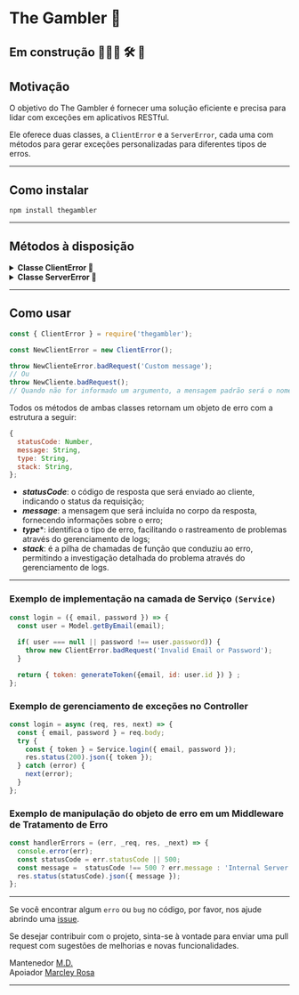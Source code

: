 # The Gambler 🎲
Em construção 👷🏻‍♂️ 🛠️ 🚧 
---
## Motivação

O objetivo do The Gambler é fornecer uma solução eficiente e precisa para lidar com exceções em aplicativos RESTful. 

Ele oferece duas classes, a ``ClientError`` e a ``ServerError``, cada uma com métodos para gerar exceções personalizadas para diferentes tipos de erros.

---
## Como instalar
``npm install thegambler``

----
## Métodos à disposição

<details>
  <summary><strong>Classe ClientError 🐞</strong></summary>

- badRequest
- unauthorized
- forbidden
- notFound
- notAcceptable
- proxyAuthRequired
- requestTimeout
- conflict
- gone
- lengthRequired
- preconditionFailed
- payloadTooLarge
- uriTooLong
- unsupportedMediaType
- rangeNotSatisfiable
- expectationFailed
- iAmATeapot
- misdirectedRequest
- unprocessableEntity
- locked
- failedDependency
- tooEarly
- upgradeRequired
- preconditionRequired
- tooManyRequests
- requestHeaderFieldsTooLarge
- unavailableForLegalReasons
</details>

<details>
  <summary><strong>Classe ServerError 🐞</strong></summary>

- internalServerError
- notImplemented
- badGateway
- serviceUnavailable
- gatewayTimeout
- httpVersionNotSupported
- variantAlsoNegotiates
- insufficientStorage
- loopDetected
- notExtended
- networkAuthenticationRequired
</details>

---
## Como usar

```javascript
const { ClientError } = require('thegambler');

const NewClientError = new ClientError();

throw NewClienteError.badRequest('Custom message');
// Ou
throw NewCliente.badRequest();
// Quando não for informado um argumento, a mensagem padrão será o nome do método, neste caso, 'Bad Request'
```

Todos os métodos de ambas classes retornam um objeto de erro com a estrutura a seguir:

```javascript
{
  statusCode: Number,
  message: String,
  type: String,
  stack: String,
};
```
- ***statusCode***: o código de resposta que será enviado ao cliente, indicando o status da requisição;
- ***message***: a mensagem que será incluída no corpo da resposta, fornecendo informações sobre o erro;
- ***type****: identifica o tipo de erro, facilitando o rastreamento de problemas através do gerenciamento de logs;
- ***stack***: é a pilha de chamadas de função que conduziu ao erro, permitindo a investigação detalhada do problema através do gerenciamento de logs.
---
### Exemplo de implementação na camada de Serviço ```(Service)```
```javascript
const login = ({ email, password }) => {
  const user = Model.getByEmail(email);
  
  if( user === null || password !== user.password)) {
    throw new ClientError.badRequest('Invalid Email or Password');
  }

  return { token: generateToken({email, id: user.id }) } ;
};
```
### Exemplo de gerenciamento de exceções no Controller
```javascript
const login = async (req, res, next) => {
  const { email, password } = req.body;
  try {
    const { token } = Service.login({ email, password });
    res.status(200).json({ token });
  } catch (error) {
    next(error);
  }
};
```
### Exemplo de manipulação do objeto de erro em um Middleware de Tratamento de Erro
```javascript
const handlerErrors = (err, _req, res, _next) => {
  console.error(err);
  const statusCode = err.statusCode || 500;
  const message =  statusCode !== 500 ? err.message : 'Internal Server Error';
  res.status(statusCode).json({ message });
};
```

----
  Se você encontrar algum ```erro``` ou ```bug``` no código, por favor, nos ajude abrindo uma [issue](https://github.com/marciodanielll/thegambler/issues).

  Se desejar contribuir com o projeto, sinta-se à vontade para enviar uma pull request com sugestões de melhorias e novas funcionalidades.


  Mantenedor [M.D.](https://www.linkedin.com/in/marciodanielll/)  
  Apoiador [Marcley Rosa](https://www.linkedin.com/in/marcley-rosa-8169a6105/)

----